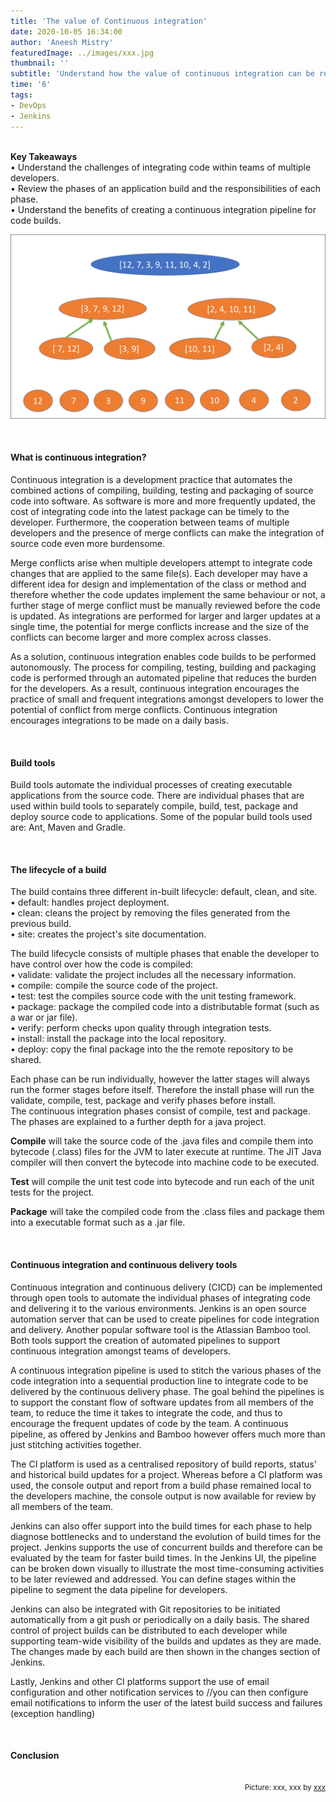 ```yaml
---
title: 'The value of Continuous integration'
date: 2020-10-05 16:34:00
author: 'Aneesh Mistry'
featuredImage: ../images/xxx.jpg
thumbnail: ''
subtitle: 'Understand how the value of continuous integration can be realised amongst teams of multiple developers.'
time: '6'
tags:
- DevOps
- Jenkins
---
```

<br>
<strong>Key Takeaways</strong><br>
&#8226; Understand the challenges of integrating code within teams of multiple developers.<br>
&#8226; Review the phases of an application build and the responsibilities of each phase.<br>
&#8226; Understand the benefits of creating a continuous integration pipeline for code builds.<br>

![Merge sort step 2](../../src/images/011MergeSort2.png)


<br>
<h4>What is continuous integration?</h4>
<p>
Continuous integration is a development practice that automates the combined actions of compiling, building, testing and packaging of source code into software. As software is more and more frequently updated, the cost of integrating code into the latest package can be timely to the developer. Furthermore, the cooperation between teams of multiple developers and the presence of merge conflicts can make the integration of source code even more burdensome.
</p>
<p>
Merge conflicts arise when multiple developers attempt to integrate code changes that are applied to the same file(s). Each developer may have a different idea for design and implementation of the class or method and therefore whether the code updates implement the same behaviour or not, a further stage of merge conflict must be manually reviewed before the code is updated. As integrations are performed for larger and larger updates at a single time, the potential for merge conflicts increase and the size of the conflicts can become larger and more complex across classes.</p>
<p>
As a solution, continuous integration enables code builds to be performed autonomously. The process for compiling, testing, building and packaging code is performed through an automated pipeline that reduces the burden for the developers. As a result, continuous integration encourages the practice of small and frequent integrations amongst developers to lower the potential of  conflict from merge conflicts. Continuous integration encourages integrations to be made on a daily basis. 
</p>

<br>
<h4>Build tools</h4>
<p>
Build tools automate the individual processes of creating executable applications from the source code. There are individual phases that are used within build tools to separately compile, build, test, package and deploy source code to applications. Some of the popular build tools used are: Ant, Maven and Gradle.
</p>

<br>
<h4>The lifecycle of a build</h4>
<p>
The build contains three different in-built lifecycle: default, clean, and site.<br>
&#8226; default: handles project deployment.<br>
&#8226; clean: cleans the project by removing the files generated from the previous build.<br>
&#8226; site: creates the project's site documentation.<br>
</p>
<p>
The build lifecycle consists of multiple phases that enable the developer to have control over how the code is compiled:<br>
&#8226; validate: validate the project includes all the necessary information.<br>
&#8226; compile: compile the source code of the project.<br>
&#8226; test: test the compiles source code with the unit testing framework.<br>
&#8226; package: package the compiled code into a distributable format (such as a war or jar file).<br>
&#8226; verify: perform checks upon quality through integration tests.<br>
&#8226; install: install the package into the local repository.<br>
&#8226; deploy: copy the final package into the the remote repository to be shared.<br>

Each phase can be run individually, however the latter stages will always run the former stages before itself. Therefore the install phase will run the validate, compile, test, package and verify phases before install.<br>
The continuous integration phases consist of compile, test and package. The phases are explained to a further depth for a java project.
</p>

<p>
<strong>Compile</strong> will take the source code of the .java files and compile them into bytecode (.class) files for the JVM to later execute at runtime. The JIT Java compiler will then convert the bytecode into machine code to be executed.
</p>
<p>
<strong>Test</strong> will compile the unit test code into bytecode and run each of the unit tests for the project.
</p>
<p>
<strong>Package</strong> will take the compiled code from the .class files and package them into a executable format such as a .jar file.
</p>

<br>
<h4>Continuous integration and continuous delivery tools</h4>
<p>
Continuous integration and continuous delivery (CICD) can be implemented through open tools to automate the individual phases of integrating code and delivering it to the various environments. Jenkins is an open source automation server that can be used to create pipelines for code integration and delivery. Another popular software tool is the Atlassian Bamboo tool. Both tools support the creation of automated pipelines to support continuous integration amongst teams of developers.
</p>
<p>
A continuous integration pipeline is used to stitch the various phases of the code integration into a sequential production line to integrate code to be delivered by the continuous delivery phase. The goal behind the pipelines is to support the constant flow of software updates from all members of the team, to reduce the time it takes to integrate the code, and thus to encourage the frequent updates of code by the team. A continuous pipeline, as offered by Jenkins and Bamboo however offers much more than just stitching  activities together. 
</p>
<p>
The CI platform is used as a centralised repository of build reports, status' and historical build updates for a project. Whereas before a CI platform was used, the console output and report from a build phase remained local to the developers machine, the console output is now available for review by all members of the team.

</p>
<p>
Jenkins can also offer support into the build times for each phase to help diagnose bottlenecks and to understand the evolution of build times for the project. Jenkins supports the use of concurrent builds and therefore can be evaluated by the team for faster build times.
In the Jenkins UI, the pipeline can be broken down visually to illustrate the most time-consuming activities to be later reviewed and addressed. You can define stages within the pipeline to segment the data pipeline for developers.

</p>
<p>
Jenkins can also be integrated with Git repositories to be initiated automatically from a git push or periodically on a daily basis. The shared control of project builds can be distributed to each developer while supporting team-wide visibility of the builds and updates as they are made.
The changes made by each build are then shown in the changes section of Jenkins.
</p>
<p>
Lastly, Jenkins and other CI platforms support the use of email configuration and other notification services to 
//you can then configure email notifications to inform the user of the latest build success and failures (exception handling)

</p>
<br>
<h4>Conclusion</h4>
<p>


</p>

<br>
<small style="float: right;" >Picture: xxx, xxx by <a target="_blank" href="http">xxx</small></a><br>